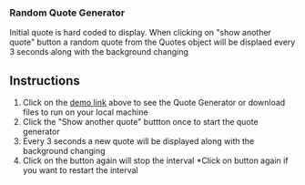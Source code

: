 ### Random Quote Generator

Initial quote is hard coded to display. When clicking on "show another quote" button a random quote from the Quotes object will be displaed every 3 seconds along with the background changing

## Instructions

1. Click on the [demo link](https://the-juan-andonly.github.io/Treehouse-Random-Quote-Generator) above to see the Quote Generator or download files to run on your local machine
2. Click the "Show another quote" buttton once to start the quote generator
3. Every 3 seconds a new quote will be displayed along with the background changing
4. Click on the button again will stop the interval
   \*Click on button again if you want to restart the interval
